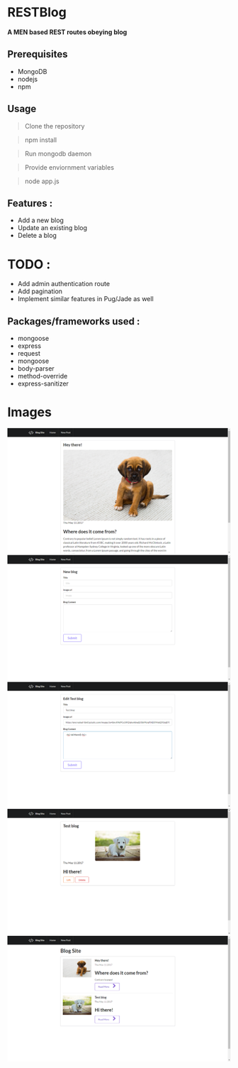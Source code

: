 # RESTBlog
**A MEN based REST routes obeying blog**

Prerequisites
-------------
* MongoDB
* nodejs
* npm

Usage
------------
> Clone the repository

> npm install

> Run mongodb daemon

> Provide enviornment variables

> node app.js

Features :
----------
* Add a new blog
* Update an existing blog
* Delete a blog

TODO : 
======
* Add admin authentication route
* Add pagination
* Implement similar features in Pug/Jade as well


Packages/frameworks used :
----
* mongoose
* express
* request
* mongoose
* body-parser
* method-override
* express-sanitizer

Images
======

![image](images/1.png)
![image](images/2.png)
![image](images/3.png)
![image](images/4.png)
![image](images/5.png)
